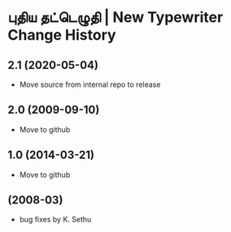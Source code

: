 புதிய தட்டெழுதி | New Typewriter Change History
====================

2.1 (2020-05-04)
----------------
* Move source from internal repo to release

2.0 (2009-09-10)
----------------------
* Move to github

1.0 (2014-03-21)
----------------------
* Move to github

(2008-03)
----------------------
* bug fixes by K. Sethu
